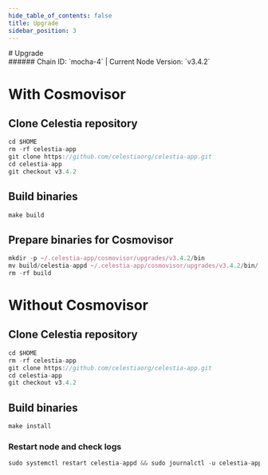 ```yaml
---
hide_table_of_contents: false
title: Upgrade
sidebar_position: 3
---
```


<div class="h1-with-icon icon-celestia">
# Upgrade
</div>
###### Chain ID: `mocha-4` | Current Node Version: `v3.4.2`

# With Cosmovisor
## Clone Celestia repository
```js
cd $HOME
rm -rf celestia-app
git clone https://github.com/celestiaorg/celestia-app.git
cd celestia-app
git checkout v3.4.2
 ```

## Build binaries
```js
make build
 ```

## Prepare binaries for Cosmovisor
```js
mkdir -p ~/.celestia-app/cosmovisor/upgrades/v3.4.2/bin
mv build/celestia-appd ~/.celestia-app/cosmovisor/upgrades/v3.4.2/bin/
rm -rf build
```

# Without Cosmovisor
## Clone Celestia repository
```js
cd $HOME
rm -rf celestia-app
git clone https://github.com/celestiaorg/celestia-app.git
cd celestia-app
git checkout v3.4.2
 ```

## Build binaries
```js
make install
 ```

### Restart node and check logs
```js
sudo systemctl restart celestia-appd && sudo journalctl -u celestia-appd -f --no-hostname -o cat
```